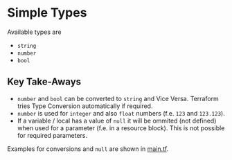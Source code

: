 # Simple Types

Available types are

- `string`
- `number`
- `bool`

## Key Take-Aways

- `number` and `bool` can be converted to `string` and Vice Versa. Terraform tries Type Conversion automatically if required.
- `number` is used for `integer` and also `float` numbers (f.e. `123` and `123.123`).
- If a variable / local has a value of `null` it will be ommited (not defined) when used for a parameter (f.e. in a resource block). This is not possible for required parameters.

Examples for conversions and `null` are shown in [main.tf](./main.tf).
